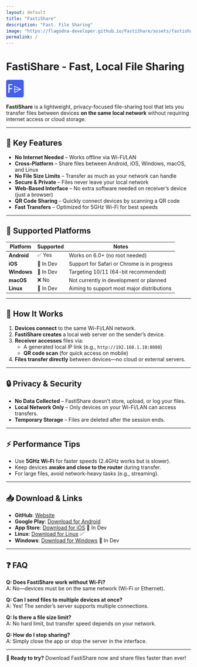 ```yaml
---
layout: default
title: "FastiShare"
description: "Fast. File Sharing"
image: "https://flagodna-developer.github.io/FastiShare/assets/fastishare-preview.png"
permalink: /
---
```


# FastiShare - Fast, Local File Sharing

![FastiShare Logo](https://raw.githubusercontent.com/Flagodna-Developer/FastiShare/refs/heads/main/fastishare.png) 

**FastiShare** is a lightweight, privacy-focused file-sharing tool that lets you transfer files between devices **on the same local network** without requiring internet access or cloud storage.

---

## 🌟 Key Features
- **No Internet Needed** – Works offline via Wi-Fi/LAN  
- **Cross-Platform** – Share files between Android, iOS, Windows, macOS, and Linux  
- **No File Size Limits** – Transfer as much as your network can handle  
- **Secure & Private** – Files never leave your local network  
- **Web-Based Interface** – No extra software needed on receiver’s device (just a browser)  
- **QR Code Sharing** – Quickly connect devices by scanning a QR code  
- **Fast Transfers** – Optimized for 5GHz Wi-Fi for best speeds  

---

## 📱 Supported Platforms

| Platform    | Supported | Notes                                       |
| ----------- | --------- | ------------------------------------------- |
| **Android** | ✅ Yes     | Works on 6.0+ (no root needed)              |
| **iOS**     | 🚧 In Dev | Support for Safari or Chrome is in progress |
| **Windows** | 🚧 In Dev | Targeting 10/11 (64-bit recommended)        |
| **macOS**   | ❌ No      | Not currently in development or planned     |
| **Linux**   | 🚧 In Dev | Aiming to support most major distributions  |


---

## 🚀 How It Works
1. **Devices connect** to the same Wi-Fi/LAN network.  
2. **FastiShare creates** a local web server on the sender’s device.  
3. **Receiver accesses** files via:  
   - A generated local IP link (e.g., `http://192.168.1.10:8080`)  
   - **QR code scan** (for quick access on mobile)  
4. **Files transfer directly** between devices—no cloud or external servers.  

---

## 🔒 Privacy & Security
- **No Data Collected** – FastiShare doesn’t store, upload, or log your files.  
- **Local Network Only** – Only devices on your Wi-Fi/LAN can access transfers.  
- **Temporary Storage** – Files are deleted after the session ends.  

---

## ⚡ Performance Tips
- Use **5GHz Wi-Fi** for faster speeds (2.4GHz works but is slower).  
- Keep devices **awake and close to the router** during transfer.  
- For large files, avoid network-heavy tasks (e.g., streaming).  

---

## 📥 Download & Links
- **GitHub**: [Website](https://flagodna-developer.github.io/FastiShare/) 
- **Google Play**: [Download for Android](https://flagodna-developer.github.io/FastiShare/download/android)  
- **App Store**: [Download for iOS](https://flagodna-developer.github.io/FastiShare/download/ios)  🚧 In Dev
- **Linux**: [Download for Linux](https://flagodna-developer.github.io/FastiShare/download/linux) ✅
- **Windows**: [Download for Windows](https://flagodna-developer.github.io/FastiShare/download/windows)  🚧 In Dev
 

---

## ❓ FAQ
**Q: Does FastiShare work without Wi-Fi?**  
A: No—devices must be on the same network (Wi-Fi or Ethernet).  

**Q: Can I send files to multiple devices at once?**  
A: Yes! The sender’s server supports multiple connections.  

**Q: Is there a file size limit?**  
A: No hard limit, but transfer speed depends on your network.  

**Q: How do I stop sharing?**  
A: Simply close the app or stop the server in the interface.  

---

**🚀 Ready to try?** Download FastiShare now and share files faster than ever!  
